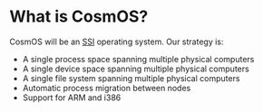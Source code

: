 
# What is CosmOS?


CosmOS will be an [SSI](https://en.wikipedia.org/wiki/Single_system_image) operating system.  Our strategy is:

* A single process space spanning multiple physical computers
* A single device space spanning multiple physical computers
* A single file system spanning multiple physical computers
* Automatic process migration between nodes
* Support for ARM and i386




